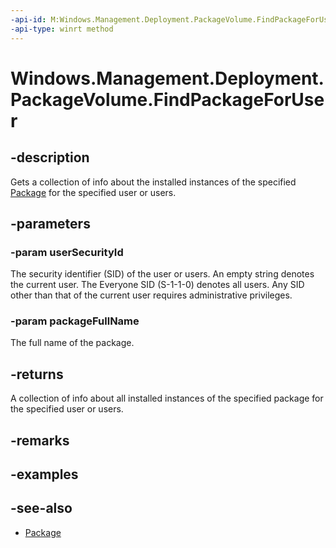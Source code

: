 ```yaml
---
-api-id: M:Windows.Management.Deployment.PackageVolume.FindPackageForUser(System.String,System.String)
-api-type: winrt method
---
```


<!-- Method syntax
public Windows.Foundation.Collections.IVector<Windows.ApplicationModel.Package> FindPackageForUser(System.String userSecurityId, System.String packageFullName)
-->

# Windows.Management.Deployment.PackageVolume.FindPackageForUser

## -description
Gets a collection of info about the installed instances of the specified [Package](https://docs.microsoft.com/uwp/api/windows.applicationmodel.package) for the specified user or users.

## -parameters
### -param userSecurityId
The security identifier (SID) of the user or users. An empty string denotes the current user. The Everyone SID (S-1-1-0) denotes all users. Any SID other than that of the current user requires administrative privileges.

### -param packageFullName
The full name of the package.

## -returns
A collection of info about all installed instances of the specified package for the specified user or users.

## -remarks

## -examples

## -see-also

- [Package](https://docs.microsoft.com/uwp/api/windows.applicationmodel.package)
